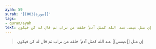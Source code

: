 ```yaml
---
ayah: 59
surah: '[[003|سورة]]'
tags:
- quran/ayah
text: إن مثل عيسى عند الله كمثل آدم ۖ خلقه من تراب ثم قال له كن فيكون
---
```

> إن مثل [[عيسى]] عند الله كمثل آدم ۖ خلقه من تراب ثم قال له كن فيكون

